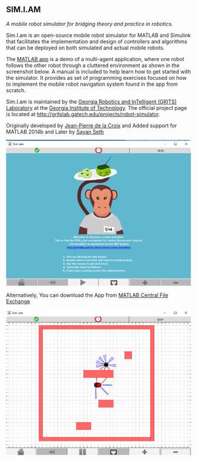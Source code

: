 ## SIM.I.AM

*A mobile robot simulator for bridging theory and practice in robotics.*

Sim.I.am is an open-source mobile robot simulator for MATLAB and Simulink that facilitates the implementation and design of controllers and algorithms that can be deployed on both simulated and actual mobile robots.

The [MATLAB app](https://www.mathworks.com/matlabcentral/fileexchange/65274-sim-i-am) is a demo of a multi-agent application, where one robot follows the other robot through a cluttered environment as shown in the screenshot below. A manual is included to help learn how to get started with the simulator. It provides as set of programming exercises focused on how to implement the mobile robot navigation system found in the app from scratch.

Sim.I.am is maintained by the [Georgia Robotics and InTelligent (GRITS) Laboratory](http://www.gritslab.gatech.edu/) at the [Georgia Institute of Technology](http://www.gatech.edu/). The official project page is located at <http://gritslab.gatech.edu/projects/robot-simulator>.

Originally developed by <a href="http://jpdelacroix.com/simiam/">Jean-Pierre de la Croix</a> and Added support for MATLAB 2014b and Later by <a href="github.com/SayanSeth">Sayan Seth</a>



![ScreenShot](https://raw.githubusercontent.com/SayanSeth/Sim.I.am/master/pic.png)

Alternatively, You can download the App from [MATLAB Central File Exchange](https://in.mathworks.com/matlabcentral/fileexchange/65274-sim-i-am/)

![ScreenShot](https://raw.githubusercontent.com/SayanSeth/Sim.I.am/master/Screenshot.png)
